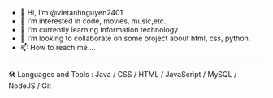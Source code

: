 - 👋 Hi, I’m @vietanhnguyen2401
- 👀 I’m interested in code, movies, music,etc.
- 🌱 I’m currently learning information technology.
- 💞️ I’m looking to collaborate on  some project about html, css, python.
- 📫 How to reach me ...

<!---
vietanhnguyen2401/vietanhnguyen2401 is a ✨ special ✨ repository because its `README.md` (this file) appears on your GitHub profile.
You can click the Preview link to take a look at your changes.
--->
---
🛠️ Languages and Tools :
Java / CSS / HTML / JavaScript / MySQL / NodeJS / Git
